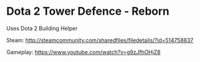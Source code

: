 # Dota 2 Tower Defence - Reborn  

Uses Dota 2 Building Helper  

Steam: http://steamcommunity.com/sharedfiles/filedetails/?id=514758837  

Gameplay: https://www.youtube.com/watch?v=g9zJfhOHjZ8  